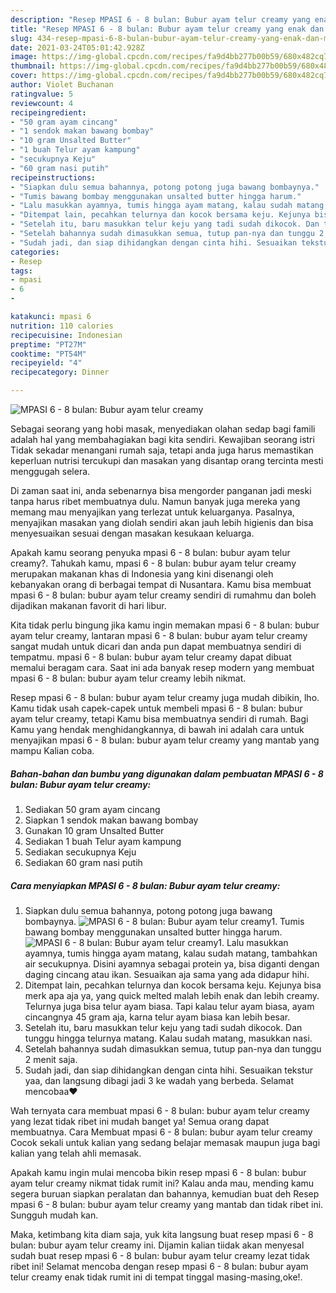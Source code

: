 ```yaml
---
description: "Resep MPASI 6 - 8 bulan: Bubur ayam telur creamy yang enak dan Mudah Dibuat"
title: "Resep MPASI 6 - 8 bulan: Bubur ayam telur creamy yang enak dan Mudah Dibuat"
slug: 434-resep-mpasi-6-8-bulan-bubur-ayam-telur-creamy-yang-enak-dan-mudah-dibuat
date: 2021-03-24T05:01:42.928Z
image: https://img-global.cpcdn.com/recipes/fa9d4bb277b00b59/680x482cq70/mpasi-6-8-bulan-bubur-ayam-telur-creamy-foto-resep-utama.jpg
thumbnail: https://img-global.cpcdn.com/recipes/fa9d4bb277b00b59/680x482cq70/mpasi-6-8-bulan-bubur-ayam-telur-creamy-foto-resep-utama.jpg
cover: https://img-global.cpcdn.com/recipes/fa9d4bb277b00b59/680x482cq70/mpasi-6-8-bulan-bubur-ayam-telur-creamy-foto-resep-utama.jpg
author: Violet Buchanan
ratingvalue: 5
reviewcount: 4
recipeingredient:
- "50 gram ayam cincang"
- "1 sendok makan bawang bombay"
- "10 gram Unsalted Butter"
- "1 buah Telur ayam kampung"
- "secukupnya Keju"
- "60 gram nasi putih"
recipeinstructions:
- "Siapkan dulu semua bahannya, potong potong juga bawang bombaynya."
- "Tumis bawang bombay menggunakan unsalted butter hingga harum."
- "Lalu masukkan ayamnya, tumis hingga ayam matang, kalau sudah matang, tambahkan air secukupnya. Disini ayamnya sebagai protein ya, bisa diganti dengan daging cincang atau ikan. Sesuaikan aja sama yang ada didapur hihi."
- "Ditempat lain, pecahkan telurnya dan kocok bersama keju. Kejunya bisa merk apa aja ya, yang quick melted malah lebih enak dan lebih creamy. Telurnya juga bisa telur ayam biasa. Tapi kalau telur ayam biasa, ayam cincangnya 45 gram aja, karna telur ayam biasa kan lebih besar."
- "Setelah itu, baru masukkan telur keju yang tadi sudah dikocok. Dan tunggu hingga telurnya matang. Kalau sudah matang, masukkan nasi."
- "Setelah bahannya sudah dimasukkan semua, tutup pan-nya dan tunggu 2 menit saja."
- "Sudah jadi, dan siap dihidangkan dengan cinta hihi. Sesuaikan tekstur yaa, dan langsung dibagi jadi 3 ke wadah yang berbeda. Selamat mencobaa❤"
categories:
- Resep
tags:
- mpasi
- 6
- 

katakunci: mpasi 6  
nutrition: 110 calories
recipecuisine: Indonesian
preptime: "PT27M"
cooktime: "PT54M"
recipeyield: "4"
recipecategory: Dinner

---
```



![MPASI 6 - 8 bulan: Bubur ayam telur creamy](https://img-global.cpcdn.com/recipes/fa9d4bb277b00b59/680x482cq70/mpasi-6-8-bulan-bubur-ayam-telur-creamy-foto-resep-utama.jpg)

Sebagai seorang yang hobi masak, menyediakan olahan sedap bagi famili adalah hal yang membahagiakan bagi kita sendiri. Kewajiban seorang istri Tidak sekadar menangani rumah saja, tetapi anda juga harus memastikan keperluan nutrisi tercukupi dan masakan yang disantap orang tercinta mesti menggugah selera.

Di zaman  saat ini, anda sebenarnya bisa mengorder panganan jadi meski tanpa harus ribet membuatnya dulu. Namun banyak juga mereka yang memang mau menyajikan yang terlezat untuk keluarganya. Pasalnya, menyajikan masakan yang diolah sendiri akan jauh lebih higienis dan bisa menyesuaikan sesuai dengan masakan kesukaan keluarga. 



Apakah kamu seorang penyuka mpasi 6 - 8 bulan: bubur ayam telur creamy?. Tahukah kamu, mpasi 6 - 8 bulan: bubur ayam telur creamy merupakan makanan khas di Indonesia yang kini disenangi oleh kebanyakan orang di berbagai tempat di Nusantara. Kamu bisa membuat mpasi 6 - 8 bulan: bubur ayam telur creamy sendiri di rumahmu dan boleh dijadikan makanan favorit di hari libur.

Kita tidak perlu bingung jika kamu ingin memakan mpasi 6 - 8 bulan: bubur ayam telur creamy, lantaran mpasi 6 - 8 bulan: bubur ayam telur creamy sangat mudah untuk dicari dan anda pun dapat membuatnya sendiri di tempatmu. mpasi 6 - 8 bulan: bubur ayam telur creamy dapat dibuat memalui beragam cara. Saat ini ada banyak resep modern yang membuat mpasi 6 - 8 bulan: bubur ayam telur creamy lebih nikmat.

Resep mpasi 6 - 8 bulan: bubur ayam telur creamy juga mudah dibikin, lho. Kamu tidak usah capek-capek untuk membeli mpasi 6 - 8 bulan: bubur ayam telur creamy, tetapi Kamu bisa membuatnya sendiri di rumah. Bagi Kamu yang hendak menghidangkannya, di bawah ini adalah cara untuk menyajikan mpasi 6 - 8 bulan: bubur ayam telur creamy yang mantab yang mampu Kalian coba.

<!--inarticleads1-->

##### Bahan-bahan dan bumbu yang digunakan dalam pembuatan MPASI 6 - 8 bulan: Bubur ayam telur creamy:

1. Sediakan 50 gram ayam cincang
1. Siapkan 1 sendok makan bawang bombay
1. Gunakan 10 gram Unsalted Butter
1. Sediakan 1 buah Telur ayam kampung
1. Sediakan secukupnya Keju
1. Sediakan 60 gram nasi putih




<!--inarticleads2-->

##### Cara menyiapkan MPASI 6 - 8 bulan: Bubur ayam telur creamy:

1. Siapkan dulu semua bahannya, potong potong juga bawang bombaynya.
<img src="https://img-global.cpcdn.com/steps/d5fe6fbe5b090867/160x128cq70/mpasi-6-8-bulan-bubur-ayam-telur-creamy-langkah-memasak-1-foto.jpg" alt="MPASI 6 - 8 bulan: Bubur ayam telur creamy">1. Tumis bawang bombay menggunakan unsalted butter hingga harum.
<img src="https://img-global.cpcdn.com/steps/47ceeeacbcf606e6/160x128cq70/mpasi-6-8-bulan-bubur-ayam-telur-creamy-langkah-memasak-2-foto.jpg" alt="MPASI 6 - 8 bulan: Bubur ayam telur creamy">1. Lalu masukkan ayamnya, tumis hingga ayam matang, kalau sudah matang, tambahkan air secukupnya. Disini ayamnya sebagai protein ya, bisa diganti dengan daging cincang atau ikan. Sesuaikan aja sama yang ada didapur hihi.
1. Ditempat lain, pecahkan telurnya dan kocok bersama keju. Kejunya bisa merk apa aja ya, yang quick melted malah lebih enak dan lebih creamy. Telurnya juga bisa telur ayam biasa. Tapi kalau telur ayam biasa, ayam cincangnya 45 gram aja, karna telur ayam biasa kan lebih besar.
1. Setelah itu, baru masukkan telur keju yang tadi sudah dikocok. Dan tunggu hingga telurnya matang. Kalau sudah matang, masukkan nasi.
1. Setelah bahannya sudah dimasukkan semua, tutup pan-nya dan tunggu 2 menit saja.
1. Sudah jadi, dan siap dihidangkan dengan cinta hihi. Sesuaikan tekstur yaa, dan langsung dibagi jadi 3 ke wadah yang berbeda. Selamat mencobaa❤




Wah ternyata cara membuat mpasi 6 - 8 bulan: bubur ayam telur creamy yang lezat tidak ribet ini mudah banget ya! Semua orang dapat membuatnya. Cara Membuat mpasi 6 - 8 bulan: bubur ayam telur creamy Cocok sekali untuk kalian yang sedang belajar memasak maupun juga bagi kalian yang telah ahli memasak.

Apakah kamu ingin mulai mencoba bikin resep mpasi 6 - 8 bulan: bubur ayam telur creamy nikmat tidak rumit ini? Kalau anda mau, mending kamu segera buruan siapkan peralatan dan bahannya, kemudian buat deh Resep mpasi 6 - 8 bulan: bubur ayam telur creamy yang mantab dan tidak ribet ini. Sungguh mudah kan. 

Maka, ketimbang kita diam saja, yuk kita langsung buat resep mpasi 6 - 8 bulan: bubur ayam telur creamy ini. Dijamin kalian tiidak akan menyesal sudah buat resep mpasi 6 - 8 bulan: bubur ayam telur creamy lezat tidak ribet ini! Selamat mencoba dengan resep mpasi 6 - 8 bulan: bubur ayam telur creamy enak tidak rumit ini di tempat tinggal masing-masing,oke!.

